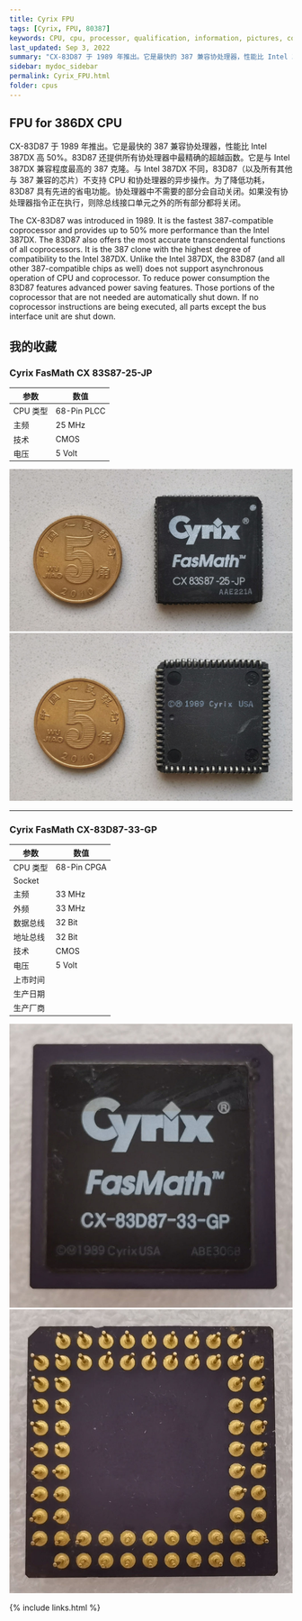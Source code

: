 ```yaml
---
title: Cyrix FPU
tags: [Cyrix, FPU, 80387]
keywords: CPU, cpu, processor, qualification, information, pictures, core, frequency, chip packaging, packaging, cpu info, x86, collection, amd, cyrix, harris, ibm, idt, iit, intel, motorola, nec, sgs, sgs-thomson, siemens, ST, signetics, mhs, ti, texas instruments, ulsi, umc, weitek, zilog, 808x, 8085, 8088, 8086, 80188, 80186, 80286, 286, 80386, 386, i386, Am386, 386sx, 386dx, 486, i486, 586, 486sx, 486dx, overdrive, 487, pentium, 586, 5x86, 386dlc, 386slc, 486dx2, mmx, ppro, pentium-pro, pro, athlon, duron, z80, dirk oppelt, dirk, oppelt, engineering, sample, samples
last_updated: Sep 3, 2022
summary: "CX-83D87 于 1989 年推出。它是最快的 387 兼容协处理器，性能比 Intel 387DX 高 50%，还提供所有协处理器中最精确的超越函数。"
sidebar: mydoc_sidebar
permalink: Cyrix_FPU.html
folder: cpus
---
```


## FPU for 386DX CPU

CX-83D87 于 1989 年推出。它是最快的 387 兼容协处理器，性能比 Intel 387DX 高 50%。83D87 还提供所有协处理器中最精确的超越函数。它是与 Intel 387DX 兼容程度最高的 387 克隆。与 Intel 387DX 不同，83D87（以及所有其他与 387 兼容的芯片）不支持 CPU 和协处理器的异步操作。为了降低功耗，83D87 具有先进的省电功能。协处理器中不需要的部分会自动关闭。如果没有协处理器指令正在执行，则除总线接口单元之外的所有部分都将关闭。

The CX-83D87 was introduced in 1989. It is the fastest 387-compatible coprocessor and provides up to 50% more performance than the Intel 387DX. The 83D87 also offers the most accurate transcendental functions of all coprocessors. It is the 387 clone with the highest degree of compatibility to the Intel 387DX. Unlike the Intel 387DX, the 83D87 (and all other 387-compatible chips as well) does not support asynchronous operation of CPU and coprocessor. To reduce power consumption the 83D87 features advanced power saving features. Those portions of the coprocessor that are not needed are automatically shut down. If no coprocessor instructions are being executed, all parts except the bus interface unit are shut down.

## 我的收藏

### Cyrix FasMath CX 83S87-25-JP

| 参数 | 数值 |
| ------ | ------ |
| CPU 类型 | 68-Pin PLCC |
| 主频 | 25 MHz |
| 技术 | CMOS |
| 电压 | 5 Volt |

![Cyrix FasMath CX 83S87-25-JP 正面](/images/cpus/Cyrix/Cyrix_FasMath_CX-83S87-25-JP_1.jpg)
![Cyrix FasMath CX 83S87-25-JP 反面](/images/cpus/Cyrix/Cyrix_FasMath_CX-83S87-25-JP_2.jpg)

---------

### Cyrix FasMath CX-83D87-33-GP

| 参数 | 数值 |
| ------ | ------ |
| CPU 类型 | 68-Pin CPGA |
| Socket |  |
| 主频 | 33 MHz |
| 外频 | 33 MHz |
| 数据总线 | 32 Bit |
| 地址总线 | 32 Bit |
| 技术 | CMOS |
| 电压 | 5 Volt |
| 上市时间 |  |
| 生产日期 |  |
| 生产厂商 |  |

![Cyrix FasMath CX-83D87-33-GP 正面](/images/cpus/Cyrix/Cyrix_FasMath_CX-83D87-33-GP_1.jpg)
![Cyrix FasMath CX-83D87-33-GP 反面](/images/cpus/Cyrix/Cyrix_FasMath_CX-83D87-33-GP_2.jpg)

{% include links.html %}
